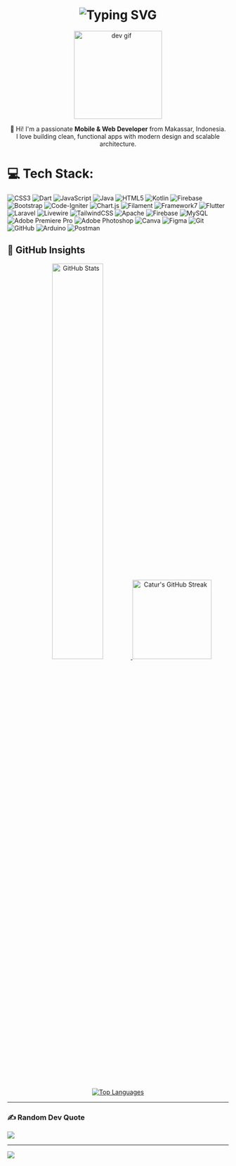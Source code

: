 <h1 align="center">
  <img src="https://readme-typing-svg.demolab.com?font=Fira+Code&weight=600&size=26&duration=3000&pause=1000&center=true&vCenter=true&width=1000&lines=Hi%2C+I'm+Catur+Wira+Syahputra+Muchtar;Mobile+%26+Web+Developer;Tech+Enthusiast+%F0%9F%94%A5;Code.+Design.+Deploy." alt="Typing SVG" />
</h1>

<p align="center">
  <img src="https://media.giphy.com/media/xUA7bdpLxQhsSQdyog/giphy.gif" width="200" alt="dev gif" />
</p>

<p align="center">
  👋 Hi! I'm a passionate <b>Mobile & Web Developer</b> from Makassar, Indonesia. <br />
  I love building clean, functional apps with modern design and scalable architecture.
</p>

# 💻 Tech Stack:
![CSS3](https://img.shields.io/badge/css3-%231572B6.svg?style=for-the-badge&logo=css3&logoColor=white) ![Dart](https://img.shields.io/badge/dart-%230175C2.svg?style=for-the-badge&logo=dart&logoColor=white) ![JavaScript](https://img.shields.io/badge/javascript-%23323330.svg?style=for-the-badge&logo=javascript&logoColor=%23F7DF1E) ![Java](https://img.shields.io/badge/java-%23ED8B00.svg?style=for-the-badge&logo=openjdk&logoColor=white) ![HTML5](https://img.shields.io/badge/html5-%23E34F26.svg?style=for-the-badge&logo=html5&logoColor=white) ![Kotlin](https://img.shields.io/badge/kotlin-%237F52FF.svg?style=for-the-badge&logo=kotlin&logoColor=white) ![Firebase](https://img.shields.io/badge/firebase-%23039BE5.svg?style=for-the-badge&logo=firebase) ![Bootstrap](https://img.shields.io/badge/bootstrap-%238511FA.svg?style=for-the-badge&logo=bootstrap&logoColor=white) ![Code-Igniter](https://img.shields.io/badge/CodeIgniter-%23EF4223.svg?style=for-the-badge&logo=codeIgniter&logoColor=white) ![Chart.js](https://img.shields.io/badge/chart.js-F5788D.svg?style=for-the-badge&logo=chart.js&logoColor=white) ![Filament](https://img.shields.io/badge/Filament-FFAA00?style=for-the-badge&logoColor=%23000000) ![Framework7](https://img.shields.io/badge/framework7-%23EE350F.svg?style=for-the-badge&logo=framework7&logoColor=white) ![Flutter](https://img.shields.io/badge/Flutter-%2302569B.svg?style=for-the-badge&logo=Flutter&logoColor=white) ![Laravel](https://img.shields.io/badge/laravel-%23FF2D20.svg?style=for-the-badge&logo=laravel&logoColor=white) ![Livewire](https://img.shields.io/badge/livewire-%234e56a6.svg?style=for-the-badge&logo=livewire&logoColor=white) ![TailwindCSS](https://img.shields.io/badge/tailwindcss-%2338B2AC.svg?style=for-the-badge&logo=tailwind-css&logoColor=white) ![Apache](https://img.shields.io/badge/apache-%23D42029.svg?style=for-the-badge&logo=apache&logoColor=white) ![Firebase](https://img.shields.io/badge/firebase-a08021?style=for-the-badge&logo=firebase&logoColor=ffcd34) ![MySQL](https://img.shields.io/badge/mysql-4479A1.svg?style=for-the-badge&logo=mysql&logoColor=white) ![Adobe Premiere Pro](https://img.shields.io/badge/Adobe%20Premiere%20Pro-9999FF.svg?style=for-the-badge&logo=Adobe%20Premiere%20Pro&logoColor=white) ![Adobe Photoshop](https://img.shields.io/badge/adobe%20photoshop-%2331A8FF.svg?style=for-the-badge&logo=adobe%20photoshop&logoColor=white) ![Canva](https://img.shields.io/badge/Canva-%2300C4CC.svg?style=for-the-badge&logo=Canva&logoColor=white) ![Figma](https://img.shields.io/badge/figma-%23F24E1E.svg?style=for-the-badge&logo=figma&logoColor=white) ![Git](https://img.shields.io/badge/git-%23F05033.svg?style=for-the-badge&logo=git&logoColor=white) ![GitHub](https://img.shields.io/badge/github-%23121011.svg?style=for-the-badge&logo=github&logoColor=white) ![Arduino](https://img.shields.io/badge/-Arduino-00979D?style=for-the-badge&logo=Arduino&logoColor=white) ![Postman](https://img.shields.io/badge/Postman-FF6C37?style=for-the-badge&logo=postman&logoColor=white)
## 🚀 GitHub Insights

<div align="center">

<a href="https://github.com/23catur">
  <img width="48%" src="https://github-readme-stats.vercel.app/api?username=23catur&show_icons=true&theme=tokyonight&custom_title=🔥+Coding+Stats" alt="GitHub Stats"/>
</a>

<a href="https://github.com/23catur">
  <img height="180em" src="https://github-readme-streak-stats.herokuapp.com?user=23catur&theme=tokyonight&hide_border=false&ring=FF6B81&fire=FF6B81&currStreakNum=FF6B81&currStreakLabel=FF6B81&sideNums=FF9A8B" alt="Catur's GitHub Streak"/>
</a>

<a href="https://github.com/23catur">
  <img src="https://github-readme-stats.vercel.app/api/top-langs/?username=23catur&layout=compact&theme=tokyonight&hide_border=false&card_width=445&langs_count=8" alt="Top Languages"/>
</a>

</div>

---

### ✍️ Random Dev Quote
![](https://quotes-github-readme.vercel.app/api?type=horizontal&theme=radical)

---
[![](https://visitcount.itsvg.in/api?id=23catur&icon=0&color=0)](https://visitcount.itsvg.in)

<!-- Proudly created with GPRM ( https://gprm.itsvg.in ) -->
